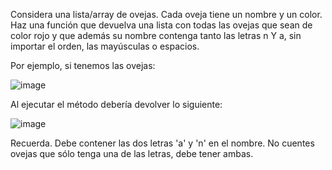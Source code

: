 Considera una lista/array de ovejas. Cada oveja tiene un nombre y un color. Haz una función que devuelva una lista con todas las ovejas que sean de color rojo y que además su nombre contenga tanto las letras n Y a, sin importar el orden, las mayúsculas o espacios.

Por ejemplo, si tenemos las ovejas:

![image](https://user-images.githubusercontent.com/117229843/205487623-7308732a-2b48-40a3-b36d-9cd6b8a8796d.png)

Al ejecutar el método debería devolver lo siguiente:

![image](https://user-images.githubusercontent.com/117229843/205487640-afc77db9-d9aa-4193-a840-b623673fe86a.png)

Recuerda. Debe contener las dos letras 'a' y 'n' en el nombre. No cuentes ovejas que sólo tenga una de las letras, debe tener ambas.
